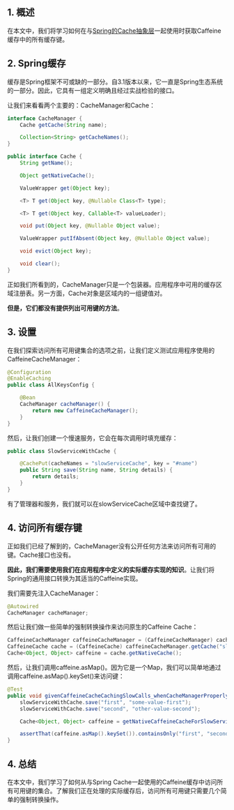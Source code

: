## 1. 概述

在本文中，我们将学习如何在与[Spring的Cache抽象层](https://www.baeldung.com/spring-cache-tutorial)一起使用时获取Caffeine缓存中的所有缓存键。

## 2. Spring缓存

缓存是Spring框架不可或缺的一部分。自3.1版本以来，它一直是Spring生态系统的一部分。因此，它具有一组定义明确且经过实战检验的接口。

让我们来看看两个主要的：CacheManager和Cache：

```java
interface CacheManager {
    Cache getCache(String name);

    Collection<String> getCacheNames();
}

public interface Cache {
    String getName();

    Object getNativeCache();

    ValueWrapper get(Object key);

    <T> T get(Object key, @Nullable Class<T> type);

    <T> T get(Object key, Callable<T> valueLoader);

    void put(Object key, @Nullable Object value);

    ValueWrapper putIfAbsent(Object key, @Nullable Object value);

    void evict(Object key);

    void clear();
}
```

正如我们所看到的，CacheManager只是一个包装器。应用程序中可用的缓存区域注册表。另一方面，Cache对象是区域内的一组键值对。

**但是，它们都没有提供列出可用键的方法**。

## 3. 设置

在我们探索访问所有可用键集合的选项之前，让我们定义测试应用程序使用的CaffeineCacheManager：

```java
@Configuration
@EnableCaching
public class AllKeysConfig {

    @Bean
    CacheManager cacheManager() {
        return new CaffeineCacheManager();
    }
}
```

然后，让我们创建一个慢速服务，它会在每次调用时填充缓存：

```java
public class SlowServiceWithCache {

    @CachePut(cacheNames = "slowServiceCache", key = "#name")
    public String save(String name, String details) {
        return details;
    }
}
```

有了管理器和服务，我们就可以在slowServiceCache区域中查找键了。

## 4. 访问所有缓存键

正如我们已经了解到的，CacheManager没有公开任何方法来访问所有可用的键。Cache接口也没有。

**因此，我们需要使用我们在应用程序中定义的实际缓存实现的知识**。让我们将Spring的通用接口转换为其适当的Caffeine实现。

我们需要先注入CacheManager：

```java
@Autowired
CacheManager cacheManager;
```

然后让我们做一些简单的强制转换操作来访问原生的Caffeine Cache：

```java
CaffeineCacheManager caffeineCacheManager = (CaffeineCacheManager) cacheManager;
CaffeineCache cache = (CaffeineCache) caffeineCacheManager.getCache("slowServiceCache");
Cache<Object, Object> caffeine = cache.getNativeCache();
```

然后，让我们调用caffeine.asMap()。因为它是一个Map，我们可以简单地通过调用caffeine.asMap().keySet()来访问键：

```java
@Test
public void givenCaffeineCacheCachingSlowCalls_whenCacheManagerProperlyCasted_thenAllKeysAreAccessible() {
    slowServiceWithCache.save("first", "some-value-first");
    slowServiceWithCache.save("second", "other-value-second");

    Cache<Object, Object> caffeine = getNativeCaffeineCacheForSlowService();

    assertThat(caffeine.asMap().keySet()).containsOnly("first", "second");
}
```

## 4. 总结

在本文中，我们学习了如何从与Spring Cache一起使用的Caffeine缓存中访问所有可用键的集合。了解我们正在处理的实际缓存后，访问所有可用键只需要几个简单的强制转换操作。